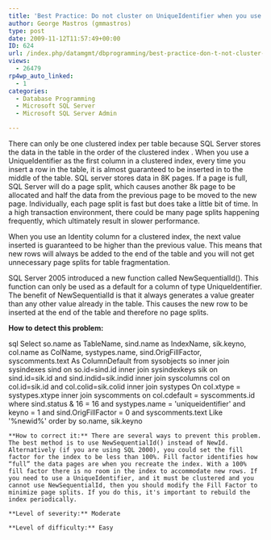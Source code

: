 ```yaml
---
title: 'Best Practice: Do not cluster on UniqueIdentifier when you use NewId'
author: George Mastros (gmmastros)
type: post
date: 2009-11-12T11:57:49+00:00
ID: 624
url: /index.php/datamgmt/dbprogramming/best-practice-don-t-not-cluster-on-uniqu/
views:
  - 26479
rp4wp_auto_linked:
  - 1
categories:
  - Database Programming
  - Microsoft SQL Server
  - Microsoft SQL Server Admin

---
```

There can only be one clustered index per table because SQL Server stores the data in the table in the order of the clustered index . When you use a UniqueIdentifier as the first column in a clustered index, every time you insert a row in the table, it is almost guaranteed to be inserted in to the middle of the table. SQL server stores data in 8K pages. If a page is full, SQL Server will do a page split, which causes another 8k page to be allocated and half the data from the previous page to be moved to the new page. Individually, each page split is fast but does take a little bit of time. In a high transaction environment, there could be many page splits happening frequently, which ultimately result in slower performance. 

When you use an Identity column for a clustered index, the next value inserted is guaranteed to be higher than the previous value. This means that new rows will always be added to the end of the table and you will not get unnecessary page splits for table fragmentation.

SQL Server 2005 introduced a new function called NewSequentialId(). This function can only be used as a default for a column of type UniqueIdentifier. The benefit of NewSequentialId is that it always generates a value greater than any other value already in the table. This causes the new row to be inserted at the end of the table and therefore no page splits. 

**How to detect this problem:**

sql
Select  so.name as TableName, 
        sind.name as IndexName, 
        sik.keyno, 
        col.name as ColName,
        systypes.name,
        sind.OrigFillFactor,
        syscomments.text As ColumnDefault
from    sysobjects so
        inner join sysindexes sind 
          on so.id=sind.id
        inner join sysindexkeys sik 
          on sind.id=sik.id 
          and sind.indid=sik.indid
        inner join syscolumns col 
          on col.id=sik.id 
          and col.colid=sik.colid
        inner join systypes
          On col.xtype = systypes.xtype
        inner join syscomments
          on col.cdefault = syscomments.id
where   sind.status & 16 = 16
        and systypes.name = 'uniqueidentifier'
        and keyno = 1
        and sind.OrigFillFactor = 0
        and syscomments.text Like '%newid%'
order by so.name, sik.keyno
```
**How to correct it:** There are several ways to prevent this problem. The best method is to use NewSequentialId() instead of NewId. Alternatively (if you are using SQL 2000), you could set the fill factor for the index to be less than 100%. Fill factor identifies how “full” the data pages are when you recreate the index. With a 100% fill factor there is no room in the index to accommodate new rows. If you need to use a UniqueIdentifier, and it must be clustered and you cannot use NewSequentialId, then you should modify the Fill Factor to minimize page splits. If you do this, it's important to rebuild the index periodically.

**Level of severity:** Moderate

**Level of difficulty:** Easy